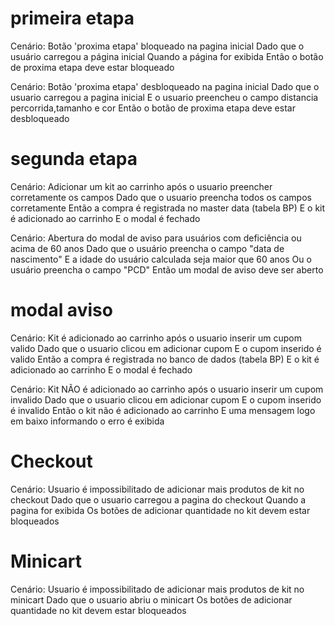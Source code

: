 
# primeira etapa
Cenário: Botão 'proxima etapa' bloqueado na pagina inicial
    Dado que o usuário carregou a página inicial
    Quando a página for exibida
    Então o botão de proxima etapa deve estar bloqueado

Cenário: Botão 'proxima etapa' desbloqueado na pagina inicial
    Dado que o usuario carregou a pagina inicial
    E o usuario preencheu o campo distancia percorrida,tamanho e cor
    Então o botão de proxima etapa deve estar desbloqueado

# segunda etapa
Cenário: Adicionar um kit ao carrinho após o usuario preencher corretamente os campos
    Dado que o usuario preencha todos os campos corretamente
    Então a compra é registrada no master data (tabela BP)
    E o kit é adicionado ao carrinho
    E o modal é fechado

Cenário: Abertura do modal de aviso para usuários com deficiência ou acima de 60 anos
    Dado que o usuário preencha o campo "data de nascimento"
    E a idade do usuário calculada seja maior que 60 anos
    Ou o usuário preencha o campo "PCD"
    Então um modal de aviso deve ser aberto



# modal aviso
Cenário: Kit é adicionado ao carrinho após o usuario inserir um cupom valido
    Dado que o usuario clicou em adicionar cupom
    E o cupom inserido é valido
    Então a compra é registrada no banco de dados  (tabela BP)
    E o kit é adicionado ao carrinho
    E o modal é fechado

Cenário: Kit NÃO é adicionado ao carrinho após o usuario inserir um cupom invalido
    Dado que o usuario clicou em adicionar cupom
    E o cupom inserido é invalido
    Então o kit não é adicionado ao carrinho
    E uma mensagem logo em baixo informando o erro é exibida
    
# Checkout
Cenário: Usuario é impossibilitado de adicionar mais produtos de kit no checkout
    Dado que o usuario carregou a pagina do checkout
    Quando a pagina for exibida
    Os botões de adicionar quantidade no kit  devem estar bloqueados

# Minicart
Cenário: Usuario é impossibilitado de adicionar mais produtos de kit no minicart
    Dado que o usuario abriu o minicart
    Os botões de adicionar quantidade no kit devem estar bloqueados
